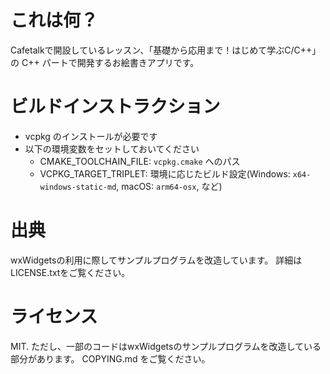 # これは何？

Cafetalkで開設しているレッスン、「基礎から応用まで！はじめて学ぶC/C++」の C++ パートで開発するお絵書きアプリです。

# ビルドインストラクション

* vcpkg のインストールが必要です
* 以下の環境変数をセットしておいてください
  * CMAKE_TOOLCHAIN_FILE: `vcpkg.cmake` へのパス
  * VCPKG_TARGET_TRIPLET: 環境に応じたビルド設定(Windows: `x64-windows-static-md`, macOS: `arm64-osx`, など)

# 出典
wxWidgetsの利用に際してサンプルプログラムを改造しています。
詳細はLICENSE.txtをご覧ください。

# ライセンス
MIT. ただし、一部のコードはwxWidgetsのサンプルプログラムを改造している部分があります。
COPYING.md をご覧ください。

